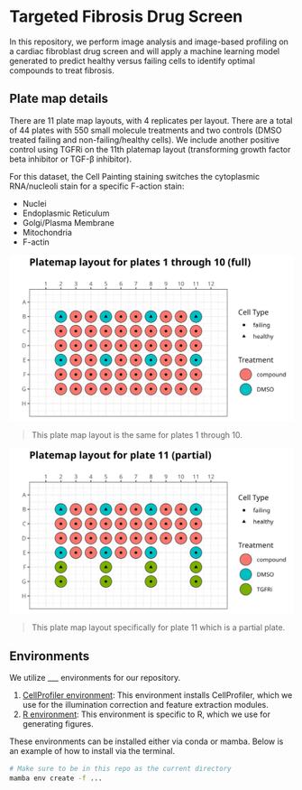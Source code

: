 # Targeted Fibrosis Drug Screen

In this repository, we perform image analysis and image-based profiling on a cardiac fibroblast drug screen and will apply a machine learning model generated to predict healthy versus failing cells to identify optimal compounds to treat fibrosis.

## Plate map details

There are 11 plate map layouts, with 4 replicates per layout.
There are a total of 44 plates with 550 small molecule treatments and two controls (DMSO treated failing and non-failing/healthy cells).
We include another positive control using TGFRi on the 11th platemap layout (transforming growth factor beta inhibitor or TGF-β inhibitor).

For this dataset, the Cell Painting staining switches the cytoplasmic RNA/nucleoli stain for a specific F-action stain:

- Nuclei
- Endoplasmic Reticulum
- Golgi/Plasma Membrane
- Mitochondria
- F-actin

![example_platemap_full](./metadata/platemap_fig/example_platemap_full_plates.png)

> This plate map layout is the same for plates 1 through 10.

![example_platemap_partial](./metadata/platemap_fig/example_platemap_partial_plate.png)

> This plate map layout specifically for plate 11 which is a partial plate.

## Environments

We utilize ___ environments for our repository.

1. [CellProfiler environment](./cellprofiler_env.yml): This environment installs CellProfiler, which we use for the illumination correction and feature extraction modules.
2. [R environment](./r_fibrosis_env.yml): This environment is specific to R, which we use for generating figures.

These environments can be installed either via conda or mamba.
Below is an example of how to install via the terminal.

```bash
# Make sure to be in this repo as the current directory
mamba env create -f ...
```
